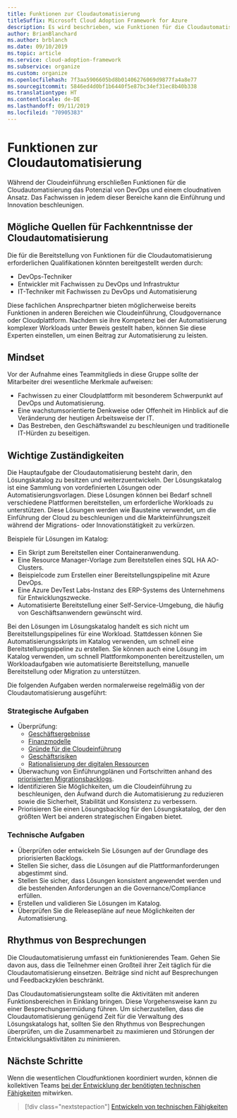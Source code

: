 ```yaml
---
title: Funktionen zur Cloudautomatisierung
titleSuffix: Microsoft Cloud Adoption Framework for Azure
description: Es wird beschrieben, wie Funktionen für die Cloudautomatisierung geschaffen werden können.
author: BrianBlanchard
ms.author: brblanch
ms.date: 09/10/2019
ms.topic: article
ms.service: cloud-adoption-framework
ms.subservice: organize
ms.custom: organize
ms.openlocfilehash: 7f3aa5906605bd8b01406276069d9877fa4a8e77
ms.sourcegitcommit: 5846ed4d0bf1b6440f5e87bc34ef31ec8b40b338
ms.translationtype: HT
ms.contentlocale: de-DE
ms.lasthandoff: 09/11/2019
ms.locfileid: "70905383"
---
```

# <a name="cloud-automation-capabilities"></a>Funktionen zur Cloudautomatisierung

Während der Cloudeinführung erschließen Funktionen für die Cloudautomatisierung das Potenzial von DevOps und einem cloudnativen Ansatz. Das Fachwissen in jedem dieser Bereiche kann die Einführung und Innovation beschleunigen.

## <a name="possible-sources-for-cloud-automation-expertise"></a>Mögliche Quellen für Fachkenntnisse der Cloudautomatisierung

Die für die Bereitstellung von Funktionen für die Cloudautomatisierung erforderlichen Qualifikationen könnten bereitgestellt werden durch:

- DevOps-Techniker
- Entwickler mit Fachwissen zu DevOps und Infrastruktur
- IT-Techniker mit Fachwissen zu DevOps und Automatisierung

Diese fachlichen Ansprechpartner bieten möglicherweise bereits Funktionen in anderen Bereichen wie Cloudeinführung, Cloudgovernance oder Cloudplattform. Nachdem sie ihre Kompetenz bei der Automatisierung komplexer Workloads unter Beweis gestellt haben, können Sie diese Experten einstellen, um einen Beitrag zur Automatisierung zu leisten.

## <a name="mindset"></a>Mindset

Vor der Aufnahme eines Teammitglieds in diese Gruppe sollte der Mitarbeiter drei wesentliche Merkmale aufweisen:

- Fachwissen zu einer Cloudplattform mit besonderem Schwerpunkt auf DevOps und Automatisierung.
- Eine wachstumsorientierte Denkweise oder Offenheit im Hinblick auf die Veränderung der heutigen Arbeitsweise der IT.
- Das Bestreben, den Geschäftswandel zu beschleunigen und traditionelle IT-Hürden zu beseitigen.

## <a name="key-responsibilities"></a>Wichtige Zuständigkeiten

Die Hauptaufgabe der Cloudautomatisierung besteht darin, den Lösungskatalog zu besitzen und weiterzuentwickeln. Der Lösungskatalog ist eine Sammlung von vordefinierten Lösungen oder Automatisierungsvorlagen. Diese Lösungen können bei Bedarf schnell verschiedene Plattformen bereitstellen, um erforderliche Workloads zu unterstützen. Diese Lösungen werden wie Bausteine verwendet, um die Einführung der Cloud zu beschleunigen und die Markteinführungszeit während der Migrations- oder Innovationstätigkeit zu verkürzen.

Beispiele für Lösungen im Katalog:

- Ein Skript zum Bereitstellen einer Containeranwendung.
- Eine Resource Manager-Vorlage zum Bereitstellen eines SQL HA AO-Clusters.
- Beispielcode zum Erstellen einer Bereitstellungspipeline mit Azure DevOps.
- Eine Azure DevTest Labs-Instanz des ERP-Systems des Unternehmens für Entwicklungszwecke.
- Automatisierte Bereitstellung einer Self-Service-Umgebung, die häufig von Geschäftsanwendern gewünscht wird.

Bei den Lösungen im Lösungskatalog handelt es sich nicht um Bereitstellungspipelines für eine Workload. Stattdessen können Sie Automatisierungsskripts im Katalog verwenden, um schnell eine Bereitstellungspipeline zu erstellen. Sie können auch eine Lösung im Katalog verwenden, um schnell Plattformkomponenten bereitzustellen, um Workloadaufgaben wie automatisierte Bereitstellung, manuelle Bereitstellung oder Migration zu unterstützen.

Die folgenden Aufgaben werden normalerweise regelmäßig von der Cloudautomatisierung ausgeführt:

### <a name="strategic-tasks"></a>Strategische Aufgaben

- Überprüfung:
  - [Geschäftsergebnisse](../business-strategy/business-outcomes/index.md)
  - [Finanzmodelle](../business-strategy/financial-models.md)
  - [Gründe für die Cloudeinführung](../business-strategy/motivations-why-are-we-moving-to-the-cloud.md)
  - [Geschäftsrisiken](../governance/policy-compliance/risk-tolerance.md)
  - [Rationalisierung der digitalen Ressourcen](../digital-estate/overview.md)
- Überwachung von Einführungplänen und Fortschritten anhand des [priorisierten Migrationsbacklogs](../migrate/migration-considerations/assess/release-iteration-backlog.md).
- Identifizieren Sie Möglichkeiten, um die Cloudeinführung zu beschleunigen, den Aufwand durch die Automatisierung zu reduzieren sowie die Sicherheit, Stabilität und Konsistenz zu verbessern.
- Priorisieren Sie einen Lösungsbacklog für den Lösungskatalog, der den größten Wert bei anderen strategischen Eingaben bietet.

### <a name="technical-tasks"></a>Technische Aufgaben

- Überprüfen oder entwickeln Sie Lösungen auf der Grundlage des priorisierten Backlogs.
- Stellen Sie sicher, dass die Lösungen auf die Plattformanforderungen abgestimmt sind.
- Stellen Sie sicher, dass Lösungen konsistent angewendet werden und die bestehenden Anforderungen an die Governance/Compliance erfüllen.
- Erstellen und validieren Sie Lösungen im Katalog.
- Überprüfen Sie die Releasepläne auf neue Möglichkeiten der Automatisierung.

## <a name="meeting-cadence"></a>Rhythmus von Besprechungen

Die Cloudautomatisierung umfasst ein funktionierendes Team. Gehen Sie davon aus, dass die Teilnehmer einen Großteil ihrer Zeit täglich für die Cloudautomatisierung einsetzen. Beiträge sind nicht auf Besprechungen und Feedbackzyklen beschränkt.

Das Cloudautomatisierungsteam sollte die Aktivitäten mit anderen Funktionsbereichen in Einklang bringen. Diese Vorgehensweise kann zu einer Besprechungsermüdung führen. Um sicherzustellen, dass die Cloudautomatisierung genügend Zeit für die Verwaltung des Lösungskatalogs hat, sollten Sie den Rhythmus von Besprechungen überprüfen, um die Zusammenarbeit zu maximieren und Störungen der Entwicklungsaktivitäten zu minimieren.

## <a name="next-steps"></a>Nächste Schritte

Wenn die wesentlichen Cloudfunktionen koordiniert wurden, können die kollektiven Teams [bei der Entwicklung der benötigten technischen Fähigkeiten](./suggested-skills.md) mitwirken.

> [!div class="nextstepaction"]
> [Entwickeln von technischen Fähigkeiten](./suggested-skills.md)

